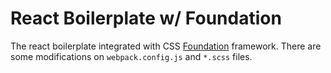 # React Boilerplate w/ Foundation

The react boilerplate integrated with CSS [Foundation](https://github.com/zurb/foundation-sites) framework. There are some modifications on ``webpack.config.js`` and ``*.scss`` files.
